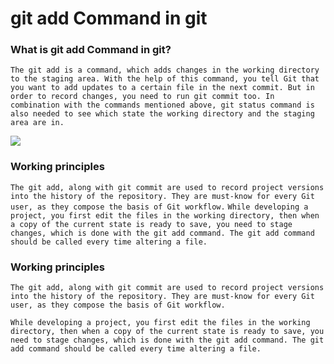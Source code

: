 # git add Command in git

### What is git add Command in git?

`The git add is a command, which adds changes in the working directory to the staging area. With the help of this command, you tell Git that you want to add updates to a certain file in the next commit. But in order to record changes, you need to run git commit too. In combination with the commands mentioned above, git status command is also needed to see which state the working directory and the staging area are in.`

<img src="https://www.w3docs.com/uploads/media/default/0001/03/ad19114d2f18ae7f7e8b99a5110d1a2f339282c6.png"/>

### Working principles

`The git add, along with git commit are used to record project versions into the history of the repository. They are must-know for every Git user, as they compose the basis of Git workflow.`
`While developing a project, you first edit the files in the working directory, then when a copy of the current state is ready to save, you need to stage changes, which is done with the git add command. The git add command should be called every time altering a file.`
### Working principles
`The git add, along with git commit are used to record project versions into the history of the repository. They are must-know for every Git user, as they compose the basis of Git workflow.`

`While developing a project, you first edit the files in the working directory, then when a copy of the current state is ready to save, you need to stage changes, which is done with the git add command. The git add command should be called every time altering a file.`
